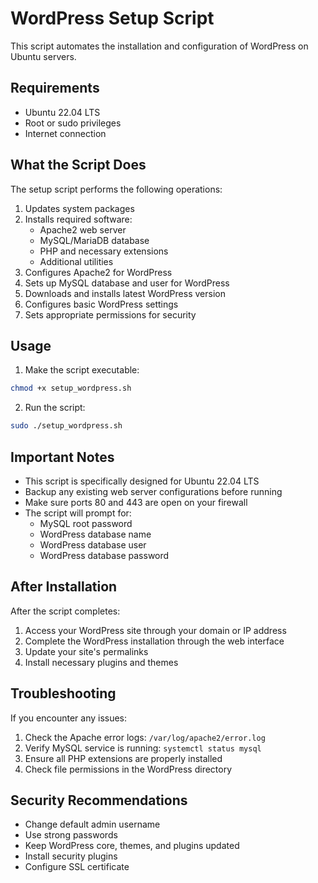 # WordPress Setup Script

This script automates the installation and configuration of WordPress on Ubuntu servers.

## Requirements

- Ubuntu 22.04 LTS
- Root or sudo privileges
- Internet connection

## What the Script Does

The setup script performs the following operations:

1. Updates system packages
2. Installs required software:
   - Apache2 web server
   - MySQL/MariaDB database
   - PHP and necessary extensions
   - Additional utilities
3. Configures Apache2 for WordPress
4. Sets up MySQL database and user for WordPress
5. Downloads and installs latest WordPress version
6. Configures basic WordPress settings
7. Sets appropriate permissions for security

## Usage

1. Make the script executable:

```bash
chmod +x setup_wordpress.sh
```

2. Run the script:

```bash
sudo ./setup_wordpress.sh
```

## Important Notes

- This script is specifically designed for Ubuntu 22.04 LTS
- Backup any existing web server configurations before running
- Make sure ports 80 and 443 are open on your firewall
- The script will prompt for:
  - MySQL root password
  - WordPress database name
  - WordPress database user
  - WordPress database password

## After Installation

After the script completes:
1. Access your WordPress site through your domain or IP address
2. Complete the WordPress installation through the web interface
3. Update your site's permalinks
4. Install necessary plugins and themes

## Troubleshooting

If you encounter any issues:
1. Check the Apache error logs: `/var/log/apache2/error.log`
2. Verify MySQL service is running: `systemctl status mysql`
3. Ensure all PHP extensions are properly installed
4. Check file permissions in the WordPress directory

## Security Recommendations

- Change default admin username
- Use strong passwords
- Keep WordPress core, themes, and plugins updated
- Install security plugins
- Configure SSL certificate
